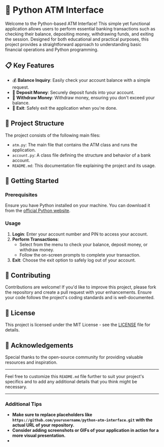 # 🏧 Python ATM Interface

Welcome to the Python-based ATM Interface! This simple yet functional application allows users to perform essential banking transactions such as checking their balance, depositing money, withdrawing funds, and exiting the session. Designed for both educational and practical purposes, this project provides a straightforward approach to understanding basic financial operations and Python programming.

## 📋 Key Features

- 💰 **Balance Inquiry**: Easily check your account balance with a simple request.
- 🏦 **Deposit Money**: Securely deposit funds into your account.
- 💸 **Withdraw Money**: Withdraw money, ensuring you don't exceed your balance.
- 🚪 **Exit**: Safely exit the application when you're done.

## 📂 Project Structure

The project consists of the following main files:

- `atm.py`: The main file that contains the ATM class and runs the application.
- `account.py`: A class file defining the structure and behavior of a bank account.
- `README.md`: This documentation file explaining the project and its usage.

## 🚀 Getting Started

### Prerequisites

Ensure you have Python installed on your machine. You can download it from the [official Python website](https://www.python.org/downloads/).


### Usage

1. **Login**: Enter your account number and PIN to access your account.
2. **Perform Transactions**:
    - Select from the menu to check your balance, deposit money, or withdraw money.
    - Follow the on-screen prompts to complete your transaction.
3. **Exit**: Choose the exit option to safely log out of your account.


## 📘 Contributing

Contributions are welcome! If you'd like to improve this project, please fork the repository and create a pull request with your enhancements. Ensure your code follows the project's coding standards and is well-documented.

## 📄 License

This project is licensed under the MIT License - see the [LICENSE](LICENSE) file for details.

## 🌟 Acknowledgements

Special thanks to the open-source community for providing valuable resources and inspiration.

---

Feel free to customize this `README.md` file further to suit your project's specifics and to add any additional details that you think might be necessary.

---

### Additional Tips

- **Make sure to replace placeholders like `https://github.com/yourusername/python-atm-interface.git` with the actual URL of your repository.**
- **Consider adding screenshots or GIFs of your application in action for a more visual presentation.**
- 

